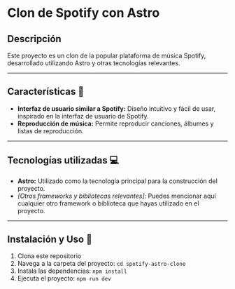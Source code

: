 # Clon de Spotify con Astro

## Descripción
Este proyecto es un clon de la popular plataforma de música Spotify, desarrollado utilizando Astro y otras tecnologías relevantes.

---

## Características 🎵
- **Interfaz de usuario similar a Spotify:** Diseño intuitivo y fácil de usar, inspirado en la interfaz de usuario de Spotify.
- **Reproducción de música:** Permite reproducir canciones, álbumes y listas de reproducción.


---

## Tecnologías utilizadas 💻
- **Astro:** Utilizado como la tecnología principal para la construcción del proyecto.
- *[Otros frameworks y bibliotecas relevantes]*: Puedes mencionar aquí cualquier otro framework o biblioteca que hayas utilizado en el proyecto.

---

## Instalación y Uso 🚀
1. Clona este repositorio 
2. Navega a la carpeta del proyecto: `cd spotify-astro-clone`
3. Instala las dependencias: `npm install`
4. Ejecuta el proyecto: `npm run dev`

